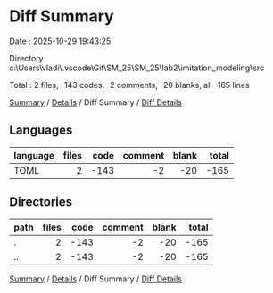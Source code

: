 # Diff Summary

Date : 2025-10-29 19:43:25

Directory c:\\Users\\vladi\\.vscode\\Git\\SM_25\\SM_25\\lab2\\imitation_modeling\\src

Total : 2 files,  -143 codes, -2 comments, -20 blanks, all -165 lines

[Summary](results.md) / [Details](details.md) / Diff Summary / [Diff Details](diff-details.md)

## Languages
| language | files | code | comment | blank | total |
| :--- | ---: | ---: | ---: | ---: | ---: |
| TOML | 2 | -143 | -2 | -20 | -165 |

## Directories
| path | files | code | comment | blank | total |
| :--- | ---: | ---: | ---: | ---: | ---: |
| . | 2 | -143 | -2 | -20 | -165 |
| .. | 2 | -143 | -2 | -20 | -165 |

[Summary](results.md) / [Details](details.md) / Diff Summary / [Diff Details](diff-details.md)